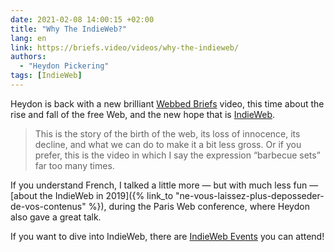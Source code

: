 ```yaml
---
date: 2021-02-08 14:00:15 +02:00
title: "Why The IndieWeb?"
lang: en
link: https://briefs.video/videos/why-the-indieweb/
authors:
  - "Heydon Pickering"
tags: [IndieWeb]
---
```


Heydon is back with a new brilliant [Webbed Briefs](https://briefs.video/) video, this time about the rise and fall of the free Web, and the new hope that is [IndieWeb](https://indieweb.org/).

> This is the story of the birth of the web, its loss of innocence, its decline, and what we can do to make it a bit less gross. Or if you prefer, this is the video in which I say the expression “barbecue sets” far too many times.

If you understand French, I talked a little more — but with much less fun — [about the IndieWeb in 2019]({% link_to "ne-vous-laissez-plus-deposseder-de-vos-contenus" %}), during the Paris Web conference, where Heydon also gave a great talk.

If you want to dive into IndieWeb, there are [IndieWeb Events](https://events.indieweb.org/) you can attend!
